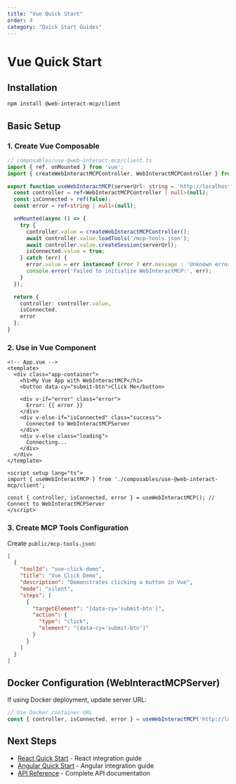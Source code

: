```yaml
---
title: "Vue Quick Start"
order: 4
category: "Quick Start Guides"
---
```


# Vue Quick Start

## Installation

```bash
npm install @web-interact-mcp/client
```

## Basic Setup

### 1. Create Vue Composable

```typescript
// composables/use-@web-interact-mcp/client.ts
import { ref, onMounted } from 'vue';
import { createWebInteractMCPController, WebInteractMCPController } from '@web-interact-mcp/client';

export function useWebInteractMCP(serverUrl: string = 'http://localhost:8080') {
  const controller = ref<WebInteractMCPController | null>(null);
  const isConnected = ref(false);
  const error = ref<string | null>(null);

  onMounted(async () => {
    try {
      controller.value = createWebInteractMCPController();
      await controller.value.loadTools('/mcp-tools.json');
      await controller.value.createSession(serverUrl);
      isConnected.value = true;
    } catch (err) {
      error.value = err instanceof Error ? err.message : 'Unknown error';
      console.error('Failed to initialize WebInteractMCP:', err);
    }
  });

  return {
    controller: controller.value,
    isConnected,
    error
  };
}
```

### 2. Use in Vue Component

```vue
<!-- App.vue -->
<template>
  <div class="app-container">
    <h1>My Vue App with WebInteractMCP</h1>
    <button data-cy="submit-btn">Click Me</button>
    
    <div v-if="error" class="error">
      Error: {{ error }}
    </div>
    <div v-else-if="isConnected" class="success">
      Connected to WebInteractMCPServer
    </div>
    <div v-else class="loading">
      Connecting...
    </div>
  </div>
</template>

<script setup lang="ts">
import { useWebInteractMCP } from './composables/use-@web-interact-mcp/client';

const { controller, isConnected, error } = useWebInteractMCP(); // Connect to WebInteractMCPServer
</script>
```

### 3. Create MCP Tools Configuration

Create `public/mcp-tools.json`:

```json
[
  {
    "toolId": "vue-click-demo",
    "title": "Vue Click Demo", 
    "description": "Demonstrates clicking a button in Vue",
    "mode": "silent",
    "steps": [
      {
        "targetElement": "[data-cy='submit-btn']",
        "action": {
          "type": "click",
          "element": "[data-cy='submit-btn']"
        }
      }
    ]
  }
]
```

## Docker Configuration (WebInteractMCPServer)

If using Docker deployment, update server URL:

```typescript
// Use Docker container URL
const { controller, isConnected, error } = useWebInteractMCP('http://localhost:8080'); // Docker mapped port
```

## Next Steps

- [React Quick Start](./react) - React integration guide
- [Angular Quick Start](./angular) - Angular integration guide  
- [API Reference](../api-reference) - Complete API documentation
